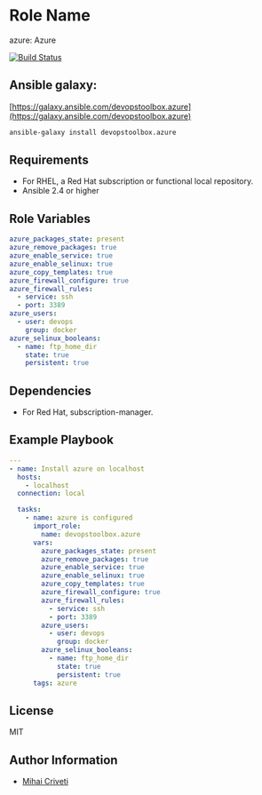 Role Name
=========

azure: Azure

[![Build Status](https://travis-ci.org/cmihai-ansible/azure.svg?branch=master)](https://travis-ci.org/cmihai-ansible/azure)

Ansible galaxy:
---------------

[https://galaxy.ansible.com/devopstoolbox.azure](https://galaxy.ansible.com/devopstoolbox.azure)

```bash
ansible-galaxy install devopstoolbox.azure
```

Requirements
------------

- For RHEL, a Red Hat subscription or functional local repository.
- Ansible 2.4 or higher

Role Variables
--------------

```yaml
azure_packages_state: present
azure_remove_packages: true
azure_enable_service: true
azure_enable_selinux: true
azure_copy_templates: true
azure_firewall_configure: true
azure_firewall_rules:
  - service: ssh
  - port: 3389
azure_users:
  - user: devops
    group: docker
azure_selinux_booleans:
  - name: ftp_home_dir
    state: true
    persistent: true
```

Dependencies
------------

- For Red Hat, subscription-manager.

Example Playbook
----------------

```yaml
---
- name: Install azure on localhost
  hosts:
    - localhost
  connection: local

  tasks:
    - name: azure is configured
      import_role:
        name: devopstoolbox.azure
      vars:
        azure_packages_state: present
        azure_remove_packages: true
        azure_enable_service: true
        azure_enable_selinux: true
        azure_copy_templates: true
        azure_firewall_configure: true
        azure_firewall_rules:
          - service: ssh
          - port: 3389
        azure_users:
          - user: devops
            group: docker
        azure_selinux_booleans:
          - name: ftp_home_dir
            state: true
            persistent: true
      tags: azure
```

License
-------

MIT

Author Information
------------------

- [Mihai Criveti](https://www.linkedin.com/in/crivetimihai)
